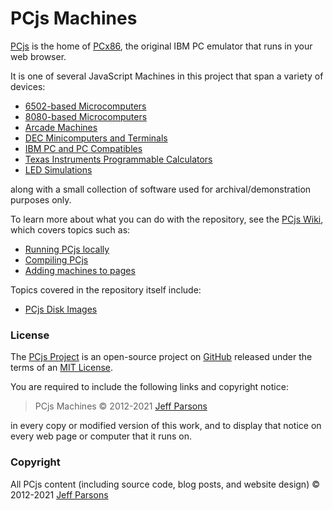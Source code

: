 # PCjs Machines

[PCjs](https://www.pcjs.org) is the home of [PCx86](/machines/pcx86/), the original IBM PC emulator that runs in your web browser.

It is one of several JavaScript Machines in this project that span a variety of devices:

  - [6502-based Microcomputers](/machines/osi/c1p/)
  - [8080-based Microcomputers](/machines/pcx80/)
  - [Arcade Machines](/machines/arcade/invaders/)
  - [DEC Minicomputers and Terminals](/machines/dec/)
  - [IBM PC and PC Compatibles](/machines/pcx86/)
  - [Texas Instruments Programmable Calculators](/machines/ti/)
  - [LED Simulations](/machines/led/)

along with a small collection of software used for archival/demonstration purposes only.

To learn more about what you can do with the repository, see the [PCjs Wiki](https://github.com/jeffpar/pcjs/wiki),
which covers topics such as:

  - [Running PCjs locally](https://github.com/jeffpar/pcjs/wiki/Running-PCjs-locally)
  - [Compiling PCjs](https://github.com/jeffpar/pcjs/wiki/Compiling-PCjs)
  - [Adding machines to pages](https://github.com/jeffpar/pcjs/wiki/Adding-machines-to-pages)

Topics covered in the repository itself include:

  - [PCjs Disk Images](/tools/)

### License

The [PCjs Project](https://github.com/jeffpar/pcjs) is an open-source project on [GitHub](https://github.com/jeffpar)
released under the terms of an [MIT License](/LICENSE.txt).

You are required to include the following links and copyright notice:

> PCjs Machines © 2012-2021 [Jeff Parsons](https://www.pcjs.org)

in every copy or modified version of this work, and to display that notice on every web page or computer that it runs on.

### Copyright

All PCjs content (including source code, blog posts, and website design) © 2012-2021 [Jeff Parsons](https://www.pcjs.org)
